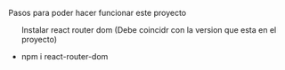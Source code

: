 Pasos para poder hacer funcionar este proyecto

<ul>
  <p>Instalar react router dom (Debe coincidr con la version que esta en el proyecto)</p>
  <li>npm i react-router-dom</li>
</ul>
